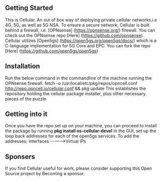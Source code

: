 ## Getting Started
This is Cellular. An out of box way of deploying private cellular networks.i.e 4G, 5G, as well as 5G NSA.
To ensure a secure network, Cellular is built behind a firewall, i.e. [OPNsense] (https://opnsense.org/) firewall. You can check out the OPNsense repo [Here] (https://github.com/opnsense).
Cellular utilizes [Open5gs] (https://open5gs.org/open5gs/docs/) which is a C-language implementation for 5G Core and EPC. You can fork the repo [Here] (https://github.com/open5gs/open5gs)

## Installation
Run the below command in the commandline of the machine running the OPNsense firewall.
fetch -o /usr/local/etc/pkg/repos/opncell.conf http://repo.opncell.io/cellular.conf && pkg update
This establishes the repository holding the cellular package installer, plus other necessary pieces of the puzzle

## Getting into it
Once you have the repo set up on your machine, you can proceed to install the package by running **pkg install os-cellular-devel**
In the GUI, set up the loop back addresses for each of the open5gs services. To add the addresses; Interfaces ----->Virtual IPs

## Sponsers
If you find Cellular useful for work, please consider supporting this Open Source project by Becoming a sponsor.


